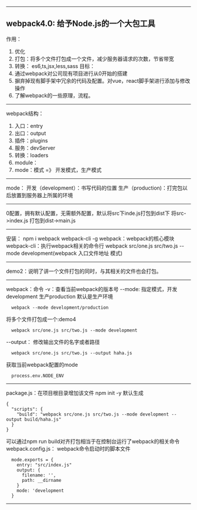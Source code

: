 ***********************************
webpack4.0: 给予Node.js的一个大包工具
-----------------------------------
作用：
  1. 优化
  2. 打包：将多个文件打包成一个文件，减少服务器请求的次数，节省带宽
  3. 转换： es6,ts,jsx,less,sass
目标：
  1. 通过webpack对公司现有项目进行从0开始的搭建
  2. 摒弃掉现有脚手架中冗余的代码及配置。对vue，react脚手架进行添加与修改操作
  3. 了解webpack的一些原理，流程。
************************************
webpack结构：
  1. 入口：entry
  2. 出口：output
  3. 插件：plugins
  4. 服务：devServer
  5. 转换：loaders 
  6. module：
  7. mode：模式 =》 开发模式，生产模式
************************************
mode：
  开发（development）：书写代码的位置
  生产（production)：打完包以后放置到服务器上所属的环境
*************************************
0配置，拥有默认配置，无需额外配置，默认将src下inde.js打包到dist下
将src->index.js  打包到dist->main.js
*************************************

安装：
  npm i webpack webpack-cli -g
  webpack：webpack的核心模块
  webpack-cli：执行webpack相关的命令行
  webpack src/one.js src/two.js --mode development(webpack 入口文件地址 模式)
*****************************************************
demo2：说明了讲一个文件打包的同时，与其相关的文件也会打包。
******************************************************
webpack：命令
-v：查看当前webpack的版本号
--mode: 指定模式，开发development 生产production  默认是生产环境
```
  webpack --mode development/production
```  
将多个文件打包成一个:demo4
```
  webpack src/one.js src/two.js --mode development
```  
--output： 修改输出文件的名字或者路径
```
  webpack src/one.js src/two.js --output haha.js
```  
获取当前webpack配置的mode
```
  process.env.NODE_ENV
```
******************************************************
package.js：在项目根目录增加该文件
  npm init -y 默认生成
```
{
  "scripts": {
    "build": "webpack src/one.js src/two.js --mode development --output build/haha.js"
  }
}
```  
可以通过npm run build对齐打包相当于在控制台运行了webpack的相关命令
webpack.config.js：
  webpack命令启动时的脚本文件
```  
  mode.exports = {
    entry: "src/index.js"
    output: {
      filename: '',
      path: __dirname
    }
    mode: 'development
  }
```  
******************************************************


